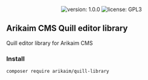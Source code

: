 <p align="center">
    <img src="https://img.shields.io/github/release/arikaim/quill-library.svg" alt="version: 1.0.0">
    <img src="https://img.shields.io/badge/License-GPLv3-blue.svg" alt="license: GPL3">
</p>

## Arikaim CMS Quill editor library
Quill editor library for Arikaim CMS 

### Install
```
composer require arikaim/quill-library
```
